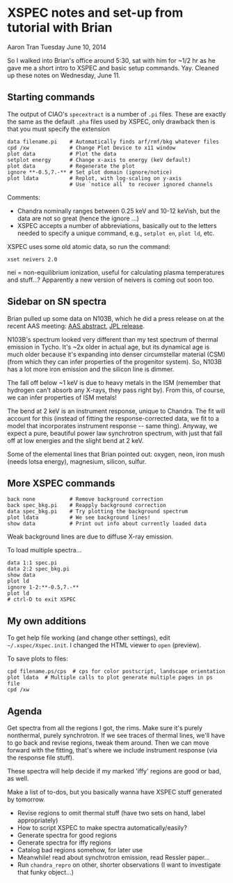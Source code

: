 XSPEC notes and set-up from tutorial with Brian
===============================================
Aaron Tran
Tuesday June 10, 2014

So I walked into Brian's office around 5:30, sat with him for ~1/2 hr as he gave me a short intro to XSPEC and basic setup commands.  Yay.  Cleaned up these notes on Wednesday, June 11.

Starting commands
-----------------

The output of CIAO's `specextract` is a number of `.pi` files.  These are exactly the same as the default `.pha` files used by XSPEC, only drawback then is that you must specify the extension

    data filename.pi    # Automatically finds arf/rmf/bkg whatever files
    cpd /xw             # Change Plot Device to x11 window
    plot data           # Plot the data
    setplot energy      # Change x-axis to energy (keV default)
    plot data           # Regenerate the plot
    ignore **-0.5,7.-** # Set plot domain (ignore/notice)
    plot ldata          # Replot, with log-scaling on y-axis
                        # Use `notice all` to recover ignored channels

Comments:
* Chandra nominally ranges between 0.25 keV and 10-12 keVish,
  but the data are not so great (hence the ignore ...)
* XSPEC accepts a number of abbreviations, basically out to the letters
  needed to specify a unique command, e.g., `setplot en`, `plot ld`, etc.

XSPEC uses some old atomic data, so run the command:

    xset neivers 2.0

nei = non-equilibrium ionization, useful for calculating plasma temperatures and stuff...?  Apparently a new version of neivers is coming out soon too.


Sidebar on SN spectra
---------------------

Brian pulled up some data on N103B, which he did a press release on at the recent AAS meeting:
[AAS abstract](http://adsabs.harvard.edu/abs/2014AAS...22441204W),
[JPL release](http://www.nasa.gov/jpl/spitzer/supernova-20140604/).

N103B's spectrum looked very different than my test spectrum of thermal emission in Tycho.  It's ~2x older in actual age, but its dynamical age is much older because it's expanding into denser circumstellar material (CSM) (from which they can infer properties of the progenitor system).  So, N103B has a lot more iron emission and the silicon line is dimmer.

The fall off below ~1 keV is due to heavy metals in the ISM (remember that hydrogen can't absorb any X-rays, they pass right by).  From this, of course, we can infer properties of ISM metals!

The bend at 2 keV is an instrument response, unique to Chandra.  The fit will account for this (instead of fitting the response-corrected data, we fit to a model that incorporates instrument response -- same thing).  Anyway, we expect a pure, beautiful power law synchrotron spectrum, with just that fall off at low energies and the slight bend at 2 keV.

Some of the elemental lines that Brian pointed out: oxygen, neon, iron mush (needs lotsa energy), magnesium, silicon, sulfur.

More XSPEC commands
-------------------

    back none           # Remove background correction
    back spec_bkg.pi    # Reapply background correction
    data spec_bkg.pi    # Try plotting the background spectrum
    plot ldata          # We see background lines!
    show data           # Print out info about currently loaded data

Weak background lines are due to diffuse X-ray emission.

To load multiple spectra...

    data 1:1 spec.pi
    data 2:2 spec_bkg.pi
    show data
    plot ld
    ignore 1-2:**-0.5,7.-**
    plot ld
    # ctrl-D to exit XSPEC


My own additions
----------------

To get help file working (and change other settings),
edit `~/.xspec/Xspec.init`.  I changed the HTML viewer to `open` (preview).

To save plots to files:

    cpd filename.ps/cps  # cps for color postscript, landscape orientation
    plot ldata  # Multiple calls to plot generate multiple pages in ps file
    cpd /xw


Agenda
------

Get spectra from all the regions I got, the rims.  Make sure it's purely nonthermal, purely synchrotron.
If we see traces of thermal lines, we'll have to go back and revise regions, tweak them around.
Then we can move forward with the fitting, that's where we include instrument response (via the response file stuff).

These spectra will help decide if my marked 'iffy' regions are good or bad, as well.

Make a list of to-dos, but you basically wanna have XSPEC stuff generated by tomorrow.
* Revise regions to omit thermal stuff (have two sets on hand, label appropriately)
* How to script XSPEC to make spectra automatically/easily?
* Generate spectra for good regions
* Generate spectra for iffy regions
* Catalog bad regions somehow, for later use
* Meanwhile! read about synchrotron emission, read Ressler paper...
* Run `chandra_repro` on other, shorter observations (I want to investigate that funky object...)




